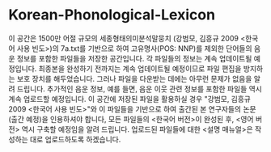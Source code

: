 # Korean-Phonological-Lexicon
이 공간은 1500만 어절 규모의 세종형태의미분석말뭉치 (강범모, 김흥규 2009 <한국어 사용 빈도>)의 7a.txt를 기반으로 하여 고유명사(POS: NNP)를 제외한 단어들의 음운 정보를 포함한 파일들을 저장한 공간입니다.
각 파일들의 정보는 계속 업데이트될 예정입니다.
최종본을 완성하기 전까지는 계속 업데이트될 예정이므로 파일 편집을 방지하는 보호 장치를 해두었습니다. 
그러나 파일을 다운받는 데에는 아무런 문제가 없음을 알려 드립니다.
추가적인 음운 정보, 예를 들면, 음운 이웃 관련 정보를 포함한 파일들 역시 계속 업로드할 예정입니다.
이 공간에 저장된 파일을 활용하실 경우 "강범모, 김흥규 2009 <한국어 사용 빈도>"와 이 파일들을 기반으로 하여 출간된 본 연구자들의 논문 (출간 예정)을 인용하셔야 합니다,
모든 파일들의 <한국어 버전>이 완성된 후, <영어 버전> 역시 구축할 예정임을 알려 드립니다.
업로드된 파일들에 대한 <설명 매뉴얼>은 작성하는 대로 업로드하도록 하겠습니다.
